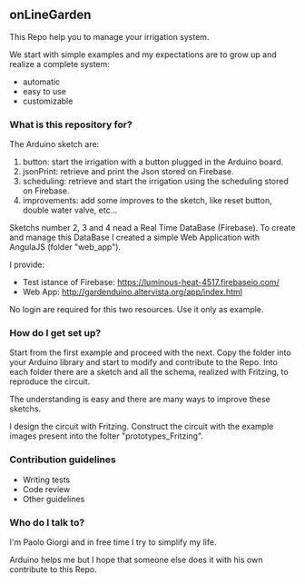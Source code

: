 ## onLineGarden ##


This Repo help you to manage your irrigation system.

We start with simple examples and my expectations are to grow up and realize a complete system:

* automatic
* easy to use
* customizable

### What is this repository for? ###

The Arduino sketch are:

1. button: start the irrigation with a button plugged in the Arduino board.
2. jsonPrint: retrieve and print the Json stored on Firebase.
3. scheduling: retrieve and start the irrigation using the scheduling stored on Firebase.
4. improvements: add some improves to the sketch, like reset button, double water valve, etc...

Sketchs number 2, 3 and 4 nead a Real Time DataBase (Firebase).
To create and manage this DataBase I created a simple Web Application with AngulaJS (folder "web_app").

I provide: 
 * Test istance of Firebase: https://luminous-heat-4517.firebaseio.com/
 * Web App: http://gardenduino.altervista.org/app/index.html

No login are required for this two resources. Use it only as example.

### How do I get set up? ###

Start from the first example and proceed with the next.
Copy the folder into your Arduino library and start to modify and contribute to the Repo.
Into each folder there are a sketch and all the schema, realized with Fritzing, to reproduce the circuit.

The understanding is easy and there are many ways to improve these sketchs.

I design the circuit with Fritzing.
Construct the circuit with the example images present into the folter "prototypes_Fritzing".

### Contribution guidelines ###

* Writing tests
* Code review
* Other guidelines

### Who do I talk to? ###

I'm Paolo Giorgi and in free time I try to simplify my life.

Arduino helps me but I hope that someone else does it with his own contribute to this Repo.
